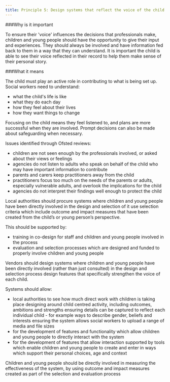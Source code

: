```yaml
---
title: Principle 5: Design systems that reflect the voice of the child
---
```


###Why is it important

To ensure their 'voice' influences the decisions that professionals make, children and young people should have the opportunity to give their input and experiences. They should always be involved and have information fed back to them in a way that they can understand. It is important the child is able to see their voice reflected in their record to help them make sense of their personal story.

###What it means

The child must play an active role in contributing to what is being set up. Social workers need to understand:

* what the child's life is like
* what they do each day
* how they feel about their lives
* how they want things to change

Focusing on the child means they feel listened to, and plans are more successful when they are involved. Prompt decisions can also be made about safeguarding when necessary.

Issues identified through Ofsted reviews:

* children are not seen enough by the professionals involved, or asked about their views or feelings
* agencies do not listen to adults who speak on behalf of the child who may have important information to contribute
* parents and carers keep practitioners away from the child
* practitioners focus too much on the needs of the parents or adults, especially vulnerable adults, and overlook the implications for the child
* agencies do not interpret their findings well enough to protect the child

Local authorities should procure systems where children and young people have been directly involved in the design and selection of it use selection criteria which include outcome and impact measures that have been created from the child’s or young person’s perspective. 

This should be supported by: 

* training in co-design for staff and children and young people involved in the process
* evaluation and selection processes which are designed and funded to properly involve children and young people 

Vendors should design systems where children and young people have been directly involved (rather than just consulted) in the design and selection process design features that specifically strengthen the voice of each child.

Systems should allow:

* local authorities to see how much direct work with children is taking place designing around child centred activity, including outcomes, ambitions and strengths ensuring details can be captured to reflect each individual child - for example ways to describe gender, beliefs and interests ensuring the system allows social workers to upload a range of media and file sizes
* for the development of features and functionality which allow children and young people to directly interact with the system 
* for the development of features that allow interaction supported by tools which enable children and young people to create and enter in ways which support their personal choices, age and context

Children and young people should be directly involved in measuring the effectiveness of the system, by using outcome and impact measures created as part of the selection and evaluation process 
